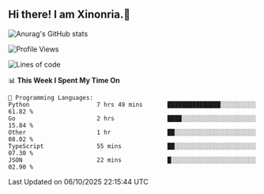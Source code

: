 ## Hi there! I am Xinonria.👋

![Anurag's GitHub stats](https://status-git-main-xinonrias-projects-f26540e3.vercel.app/api?username=xinonria&hide=stars,issues)

<!--START_SECTION:waka-->
![Profile Views](http://img.shields.io/badge/Profile%20Views-0-blue)

![Lines of code](https://img.shields.io/badge/From%20Hello%20World%20I%27ve%20Written-10.2%20million%20lines%20of%20code-blue)

📊 **This Week I Spent My Time On** 

```text
💬 Programming Languages: 
Python                   7 hrs 49 mins       ███████████████░░░░░░░░░░   61.82 % 
Go                       2 hrs               ████░░░░░░░░░░░░░░░░░░░░░   15.84 % 
Other                    1 hr                ██░░░░░░░░░░░░░░░░░░░░░░░   08.02 % 
TypeScript               55 mins             ██░░░░░░░░░░░░░░░░░░░░░░░   07.30 % 
JSON                     22 mins             █░░░░░░░░░░░░░░░░░░░░░░░░   02.90 % 
```


 Last Updated on 06/10/2025 22:15:44 UTC
<!--END_SECTION:waka-->

<!--
**xinonria/xinonria** is a ✨ _special_ ✨ repository because its `README.md` (this file) appears on your GitHub profile.

Here are some ideas to get you started:

- 🔭 I’m currently working on ...
- 🌱 I’m currently learning ...
- 👯 I’m looking to collaborate on ...
- 🤔 I’m looking for help with ...
- 💬 Ask me about ...
- 📫 How to reach me: ...
- 😄 Pronouns: ...
- ⚡ Fun fact: ...
-->

